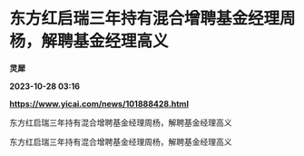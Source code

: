 # 东方红启瑞三年持有混合增聘基金经理周杨，解聘基金经理高义
**灵犀**

**2023-10-28 03:16**

**https://www.yicai.com/news/101888428.html**

东方红启瑞三年持有混合增聘基金经理周杨，解聘基金经理高义

东方红启瑞三年持有混合增聘基金经理周杨，解聘基金经理高义